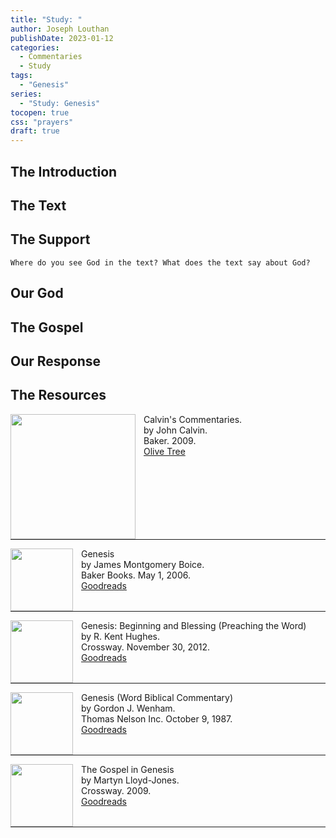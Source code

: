 ```yaml
---
title: "Study: "
author: Joseph Louthan
publishDate: 2023-01-12
categories:
  - Commentaries
  - Study
tags:
  - "Genesis"
series:
  - "Study: Genesis"
tocopen: true
css: "prayers"
draft: true
---
```

## The Introduction

<div style="page-break-after: always;"></div>

## The Text

## The Support

<div style="page-break-after: always;"></div>

```text
Where do you see God in the text? What does the text say about God?
```

## Our God

<div style="page-break-after: always;"></div>

## The Gospel

<div style="page-break-after: always;"></div>

## Our Response

## The Resources

<img src="/images/resources/commentary-calvin-set.png" align="left" width="200" style="padding-right: 10px" />Calvin's Commentaries.  
by John Calvin.  
Baker. 2009.  
[Olive Tree](https://www.olivetree.com/store/product.php?productid=17517)

<p style="clear:both;">

---

<img src="/images/resources/commentary-genesis-boice.jpg" align="left" width="100" style="padding-right: 10px" />Genesis    
by James Montgomery Boice.  
Baker Books. May 1, 2006.  
[Goodreads](https://www.goodreads.com/book/show/1327853.Genesis_Volumes_1_3?ac=1&from_search=true&qid=gvP0fM9zwn&rank=2)

<p style="clear:both;">

---

<img src="/images/resources/commentary-genesis-hughes.jpg" align="left" width="100" style="padding-right: 10px" />Genesis: Beginning and Blessing (Preaching the Word)  
by R. Kent Hughes.  
Crossway. November 30, 2012.  
[Goodreads]()

<p style="clear:both;">

---

<img src="/images/resources/commentary-genesis-wenham.jpg" align="left" width="100" style="padding-right: 10px" />Genesis (Word Biblical Commentary)  
by Gordon J. Wenham.  
Thomas Nelson Inc. October 9, 1987.  
[Goodreads](https://www.goodreads.com/book/show/1813608.Genesis_1_15?ac=1&from_search=true&qid=rTitY4qg9L&rank=1)

<p style="clear:both;">

---

<img src="/images/resources/book-gospel-in-genesis-lloyd-jones.jpg" align="left" width="100" style="padding-right: 10px" />The Gospel in Genesis  
by Martyn Lloyd-Jones.  
Crossway. 2009.  
[Goodreads](https://www.goodreads.com/book/show/6267556-the-gospel-in-genesis?ac=1&from_search=true&qid=XlCQWKUG5b&rank=1)

<p style="clear:both;">

---

